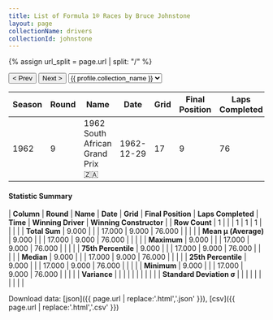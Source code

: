 ```yaml
---
title: List of Formula 1® Races by Bruce Johnstone
layout: page
collectionName: drivers
collectionId: johnstone
---
```


{% assign url_split = page.url | split: "/" %}
<div id="collection-navigation">
<button onclick="selector.options[selector.selectedIndex-1].value && (window.location = selector.options[selector.selectedIndex-1].value);">&lt; Prev</button>
<button onclick="selector.options[selector.selectedIndex+1].value && (window.location = selector.options[selector.selectedIndex+1].value);">Next &gt;</button>
<select id="selector" onchange="this.options[this.selectedIndex].value && (window.location = this.options[this.selectedIndex].value);">
  {% for collectionId in site.data[page.collectionName].refs %}
    {% if collectionId == page.collectionId %}
      {% assign selected = "selected" %}
    {% else %}
      {% assign selected = "" %}
    {% endif %}
    {% assign profile = site.data[page.collectionName][collectionId].profile %}
    <option value="/f1/{{ page.collectionName }}/{{ collectionId }}/{{ url_split[4] }}" {{ selected }}>{{ profile.collection_name }}</option>
  {% endfor %}
</select>
</div>

| Season | Round | Name | Date | Grid | Final Position | Laps Completed | Time | Winning Driver | Winning Constructor |
|--|--|--|--|--|--|--|--|--|--|
| 1962 | 9 | 1962 South African Grand Prix 🇿🇦 | 1962-12-29 | 17 | 9 | 76 |   | Graham Hill 🇬🇧 | BRM 🇬🇧 |

#### Statistic Summary

| **Column** | **Round** | **Name** | **Date** | **Grid** | **Final Position** | **Laps Completed** | **Time** | **Winning Driver** | **Winning Constructor** |
| **Row Count** | 1 |  |  | 1 | 1 | 1 |  |  |  |
| **Total Sum** | 9.000 |  |  | 17.000 | 9.000 | 76.000 |  |  |  |
| **Mean μ (Average)** | 9.000 |  |  | 17.000 | 9.000 | 76.000 |  |  |  |
| **Maximum** | 9.000 |  |  | 17.000 | 9.000 | 76.000 |  |  |  |
| **75th Percentile** | 9.000 |  |  | 17.000 | 9.000 | 76.000 |  |  |  |
| **Median** | 9.000 |  |  | 17.000 | 9.000 | 76.000 |  |  |  |
| **25th Percentile** | 9.000 |  |  | 17.000 | 9.000 | 76.000 |  |  |  |
| **Minimum** | 9.000 |  |  | 17.000 | 9.000 | 76.000 |  |  |  |
| **Variance** |  |  |  |  |  |  |  |  |  |
| **Standard Deviation σ** |  |  |  |  |  |  |  |  |  |

Download data: [json]({{ page.url | replace:'.html','.json' }}), [csv]({{ page.url | replace:'.html','.csv' }})
